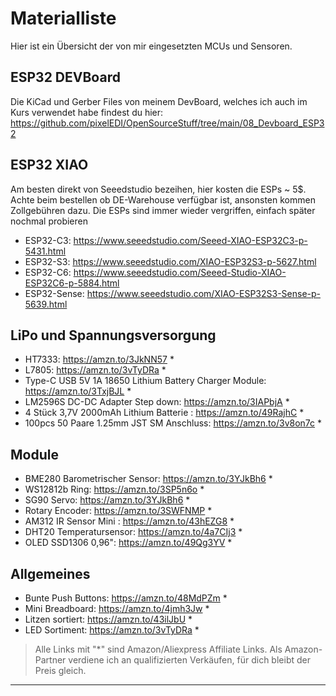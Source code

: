 # Materialliste

Hier ist ein Übersicht der von mir eingesetzten MCUs und Sensoren.

## ESP32 DEVBoard
Die KiCad und Gerber Files von meinem DevBoard, welches ich auch im Kurs
verwendet habe findest du hier: 
https://github.com/pixelEDI/OpenSourceStuff/tree/main/08_Devboard_ESP32

## ESP32 XIAO
Am besten direkt von Seeedstudio bezeihen, hier kosten die ESPs ~ 5$. 
Achte beim bestellen ob DE-Warehouse verfügbar ist, ansonsten kommen Zollgebühren dazu.
Die ESPs sind immer wieder vergriffen, einfach später nochmal probieren

- ESP32-C3: https://www.seeedstudio.com/Seeed-XIAO-ESP32C3-p-5431.html
- ESP32-S3: https://www.seeedstudio.com/XIAO-ESP32S3-p-5627.html
- ESP32-C6: https://www.seeedstudio.com/Seeed-Studio-XIAO-ESP32C6-p-5884.html
- ESP32-Sense: https://www.seeedstudio.com/XIAO-ESP32S3-Sense-p-5639.html

## LiPo und Spannungsversorgung

- HT7333: <https://amzn.to/3JkNN57> \*
- L7805: <https://amzn.to/3vTyDRa> \*
- Type-C USB 5V 1A 18650 Lithium Battery Charger Module: <https://amzn.to/3TxjBJL> \*
- LM2596S DC-DC Adapter Step down: <https://amzn.to/3IAPbjA> \*
- 4 Stück 3,7V 2000mAh Lithium Batterie : <https://amzn.to/49RajhC> \*
- 100pcs 50 Paare 1.25mm JST SM Anschluss: <https://amzn.to/3v8on7c> \*

## Module
- BME280 Barometrischer Sensor: <https://amzn.to/3YJkBh6> \*
- WS12812b Ring: <https://amzn.to/3SP5n6o> \*
- SG90 Servo: <https://amzn.to/3YJkBh6> \*
- Rotary Encoder: <https://amzn.to/3SWFNMP> \*
- AM312 IR Sensor Mini : <https://amzn.to/43hEZG8> \*
- DHT20 Temperatursensor: <https://amzn.to/4a7CIj3> \*
- OLED SSD1306 0,96": <https://amzn.to/49Qg3YV> \*


## Allgemeines
- Bunte Push Buttons: <https://amzn.to/48MdPZm> \*
- Mini Breadboard: <https://amzn.to/4jmh3Jw>  \*
- Litzen sortiert: <https://amzn.to/43ilJbU> \*
- LED Sortiment: <https://amzn.to/3vTyDRa> \*

> Alle Links mit "\*" sind Amazon/Aliexpress Affiliate Links. 
Als Amazon-Partner verdiene ich an qualifizierten Verkäufen, für dich bleibt der Preis gleich.

---
